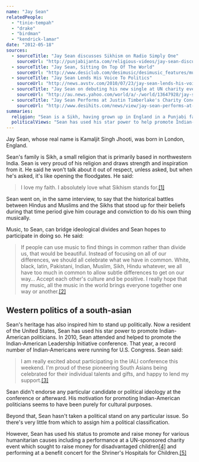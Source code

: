 ```yaml
---
name: "Jay Sean"
relatedPeople:
  - "tinie-tempah"
  - "drake"
  - "birdman"
  - "kendrick-lamar"
date: "2012-05-18"
sources:
  - sourceTitle: "Jay Sean discusses Sikhism on Radio Simply One"
    sourceUrl: "http://punjabijanta.com/religious-videos/jay-sean-discusses-sikhism-on-radio-simply-one/"
  - sourceTitle: "Jay Sean, Sitting On Top Of The World"
    sourceUrl: "http://www.desiclub.com/desimusic/desimusic_features/music_article.cfm?id=325"
  - sourceTitle: "Jay Sean Lends His Voice To Politics"
    sourceUrl: "http://news.avstv.com/2010/07/23/jay-sean-lends-his-voice-to-politics/"
  - sourceTitle: "Jay Sean on debuting his new single at UN charity event"
    sourceUrl: "http://au.news.yahoo.com/world/a/-/world/13647928/jay-sean-on-debuting-his-new-single-at-un-charity-event/"
  - sourceTitle: "Jay Sean Performs at Justin Timberlake's Charity Concert"
    sourceUrl: "http://www.desihits.com/news/view/jay-sean-performs-at-justin-timberlakes-charity-concert-20091019"
summaries:
  religion: "Sean is a Sikh, having grown up in England in a Punjabi family. He is devout to this day."
  politicalViews: "Sean has used his star power to help promote Indian-American politicians in the U.S. and to raise money for children's charities. He hasn't taken an ideological political stance to date."
---
```


Jay Sean, whose real name is Kamaljit Singh Jhooti, was born in London, England.

Sean's family is Sikh, a small religion that is primarily based in northwestern India. Sean is very proud of his religion and draws strength and inspiration from it. He said he won't talk about it out of respect, unless asked, but when he's asked, it's like opening the floodgates. He said:

>I love my faith. I absolutely love what Sikhism stands for.<a class="source-citation" href="#http%3A%2F%2Fpunjabijanta.com%2Freligious-videos%2Fjay-sean-discusses-sikhism-on-radio-simply-one%2F" title="Jay Sean discusses Sikhism on Radio Simply One">[1]</a>

Sean went on, in the same interview, to say that the historical battles between Hindus and Muslims and the Sikhs that stood up for their beliefs during that time period give him courage and conviction to do his own thing musically.

Music, to Sean, can bridge ideological divides and Sean hopes to participate in doing so. He said:

>If people can use music to find things in common rather than divide us, that would be beautiful. Instead of focusing on all of our differences, we should all celebrate what we have in common. White, black, latin, Pakistani, Indian, Muslim, Sikh, Hindu whatever, we all have too much in common to allow subtle differences to get on our way… Accept each other's culture and be positive. I really hope that my music, all the music in the world brings everyone together one way or another.<a class="source-citation" href="#http%3A%2F%2Fwww.desiclub.com%2Fdesimusic%2Fdesimusic_features%2Fmusic_article.cfm%3Fid%3D325" title="Jay Sean, Sitting On Top Of The World">[2]</a>

## Western politics of a south-asian

Sean's heritage has also inspired him to stand up politically. Now a resident of the United States, Sean has used his star power to promote Indian-American politicians. In 2010, Sean attended and helped to promote the Indian-American Leadership Initiative conference. That year, a record number of Indian-Americans were running for U.S. Congress. Sean said:

>I am really excited about participating in the IALI conference this weekend. I'm proud of these pioneering South Asians being celebrated for their individual talents and gifts, and happy to lend my support.<a class="source-citation" href="#http%3A%2F%2Fnews.avstv.com%2F2010%2F07%2F23%2Fjay-sean-lends-his-voice-to-politics%2F" title="Jay Sean Lends His Voice To Politics">[3]</a>

Sean didn't endorse any particular candidate or political ideology at the conference or afterward. His motivation for promoting Indian-American politicians seems to have been purely for cultural purposes.

Beyond that, Sean hasn't taken a political stand on any particular issue. So there's very little from which to assign him a political classification.

However, Sean has used his status to promote and raise money for various humanitarian causes including a performance at a UN-sponsored charity event which sought to raise money for disadvantaged children<a class="source-citation" href="#http%3A%2F%2Fau.news.yahoo.com%2Fworld%2Fa%2F-%2Fworld%2F13647928%2Fjay-sean-on-debuting-his-new-single-at-un-charity-event%2F" title="Jay Sean on debuting his new single at UN charity event">[4]</a> and performing at a benefit concert for the Shriner's Hospitals for Children.<a class="source-citation" href="#http%3A%2F%2Fwww.desihits.com%2Fnews%2Fview%2Fjay-sean-performs-at-justin-timberlakes-charity-concert-20091019" title="Jay Sean Performs at Justin Timberlake&apos;s Charity Concert">[5]</a>